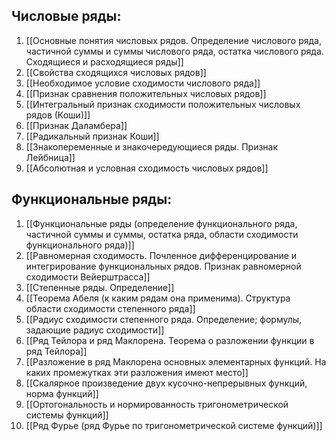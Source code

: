 ## Числовые ряды:

1) [[Основные понятия числовых рядов. Определение числового ряда, частичной суммы и суммы числового ряда, остатка числового ряда. Сходящиеся и расходящиеся ряды]]
2) [[Свойства сходящихся числовых рядов]]
3) [[Необходимое условие сходимости числового ряда]]
4) [[Признак сравнения положительных числовых рядов]]
5) [[Интегральный признак сходимости положительных числовых рядов (Коши)]]
6) [[Признак Даламбера]]
7) [[Радикальный признак Коши]]
8) [[Знакопеременные и знакочередующиеся ряды. Признак Лейбница]]
9) [[Абсолютная и условная сходимость числовых рядов]]

## Функциональные ряды:

1) [[Функциональные ряды (определение функционального ряда, частичной суммы и суммы, остатка ряда, области сходимости функционального ряда)]]
2) [[Равномерная сходимость. Почленное дифференцирование и интегрирование функциональных рядов. Признак равномерной сходимости Вейерштрасса]]
3) [[Степенные ряды. Определение]]
4) [[Теорема Абеля (к каким рядам она применима). Структура области сходимости степенного ряда]]
5) [[Радиус сходимости степенного ряда. Определение; формулы, задающие радиус сходимости]]
6) [[Ряд Тейлора и ряд Маклорена. Теорема о разложении функции в ряд Тейлора]]
7) [[Разложение в ряд Маклорена основных элементарных функций. На каких промежутках эти разложения имеют место]]
8) [[Скалярное произведение двух кусочно-непрерывных функций, норма функций]]
9) [[Ортогональность и нормированность тригонометрической системы функций]]
10) [[Ряд Фурье (ряд Фурье по тригонометрической системе функций)]]